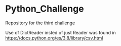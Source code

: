 # Python_Challenge

Repository for the third challenge

Use of DictReader insted of just Reader was found in https://docs.python.org/es/3.8/library/csv.html

